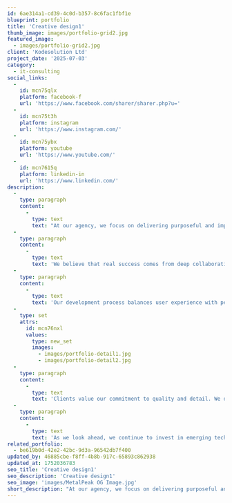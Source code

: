 ```yaml
---
id: 6ae314a1-cd39-4c0d-b357-8c6fac1fbf1e
blueprint: portfolio
title: 'Creative design1'
thumb_image: images/portfolio-grid2.jpg
featured_image:
  - images/portfolio-grid2.jpg
client: 'Kodesolution Ltd'
project_date: '2025-07-03'
category:
  - it-consulting
social_links:
  -
    id: mcn75qlx
    platform: facebook-f
    url: 'https://www.facebook.com/sharer/sharer.php?u='
  -
    id: mcn75t3h
    platform: instagram
    url: 'https://www.instagram.com/'
  -
    id: mcn75ybx
    platform: youtube
    url: 'https://www.youtube.com/'
  -
    id: mcn7615q
    platform: linkedin-in
    url: 'https://www.linkedin.com/'
description:
  -
    type: paragraph
    content:
      -
        type: text
        text: "At our agency, we focus on delivering purposeful and impactful solutions that align with each client's unique goals. From initial strategy to final execution, every step is crafted with precision and innovation in mind. Our team thrives on challenges that demand creativity, technical skill, and strategic insight."
  -
    type: paragraph
    content:
      -
        type: text
        text: 'We believe that real success comes from deep collaboration and a clear understanding of the problem space. Through every project, we emphasize communication, agile workflows, and transparent delivery practices. Whether launching a new product or optimizing a system, our goal remains the same transform complexity into clarity and measurable results.'
  -
    type: paragraph
    content:
      -
        type: text
        text: 'Our development process balances user experience with performance. We start by identifying key outcomes, then map out the roadmap through research, wireframing, prototyping, and continuous feedback loops. The result is digital experiences that are not only visually striking but also intuitive and functional.'
  -
    type: set
    attrs:
      id: mcn76nxl
      values:
        type: new_set
        images:
          - images/portfolio-detail1.jpg
          - images/portfolio-detail2.jpg
  -
    type: paragraph
    content:
      -
        type: text
        text: 'Clients value our commitment to quality and detail. We don’t just build to deliver—we build to solve. Each project reflects a blend of creativity and strategic thinking, helping brands stand out in competitive markets.'
  -
    type: paragraph
    content:
      -
        type: text
        text: 'As we look ahead, we continue to invest in emerging technologies, keeping pace with the ever-evolving digital landscape. From web development to digital transformation and brand storytelling, our portfolio represents not just what we’ve built but the impact we’ve made.'
related_portfolio:
  - be619b0d-42e2-42bc-9d3a-96542db7f400
updated_by: 46885cbe-f8ff-4b8b-917c-65893c862938
updated_at: 1752036783
seo_title: 'Creative design1'
seo_description: 'Creative design1'
seo_image: 'images/MetalPeak OG Image.jpg'
short_description: "At our agency, we focus on delivering purposeful and impactful solutions that align with each client's unique goals. From initial strategy to final execution, every step is crafted with precision and innovation in mind"
---
```

